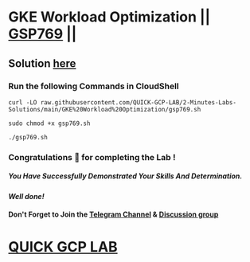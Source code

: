 # GKE Workload Optimization || [GSP769](https://www.cloudskillsboost.google/focuses/15706?parent=catalog) ||

## Solution [here]()

### Run the following Commands in CloudShell
```
curl -LO raw.githubusercontent.com/QUICK-GCP-LAB/2-Minutes-Labs-Solutions/main/GKE%20Workload%20Optimization/gsp769.sh

sudo chmod +x gsp769.sh

./gsp769.sh
```

### Congratulations 🎉 for completing the Lab !

##### *You Have Successfully Demonstrated Your Skills And Determination.*

#### *Well done!*

#### Don't Forget to Join the [Telegram Channel](https://t.me/QuickGcpLab) & [Discussion group](https://t.me/QuickGcpLabChats)

# [QUICK GCP LAB](https://www.youtube.com/@quickgcplab)
